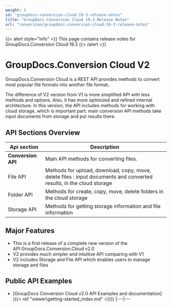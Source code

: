 ```yaml
---
weight: 2
id: "groupdocs-conversion-cloud-19-3-release-notes"
title: "GroupDocs.Conversion Cloud 19.3 Release Notes"
url: "conversion/groupdocs-conversion-cloud-19-3-release-notes"
---
```


{{< alert style="info" >}}
This page contains release notes for GroupDocs.Conversion Cloud 19.3
{{< /alert >}}

# GroupDocs.Conversion Cloud V2 #

GroupDocs.Conversion Cloud is a REST API provides methods to convert most popular file formats into another file format..

The difference of V2 version from V1 is more simplified API with less methods and options. Also, it has more optimized and refined internal architecture. In this version, the API includes methods for working with cloud storage, which is important part: main conversion API methods take input documents from storage and put results there.

## API Sections Overview ##

|Api section|Description
|---|---
|**Conversion API**|Main API methods for converting files.
|File API|Methods for upload, download, copy, move, delete files : input documents and converted results, in the cloud storage
|Folder API|Methods for create, copy, move, delete folders in the cloud storage
|Storage API|Methods for getting storage information and file information


## Major Features ##

* This is a first release of a complete new version of the API GroupDocs.Conversion.Cloud v2.0
* V2 provides much simpler and intuitive API comparing with V1
* V2 includes Storage and File API which enables users to manage storage and files

## Public API Examples ##

* [GroupDocs Conversion Cloud v2.0 API Examples and documentation]({{< ref "viewer\getting-started\_index.md" >}}))
|---|---
